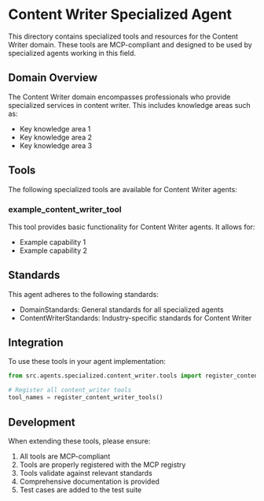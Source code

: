 # Content Writer Specialized Agent

This directory contains specialized tools and resources for the Content Writer domain. These tools are MCP-compliant and designed to be used by specialized agents working in this field.

## Domain Overview

The Content Writer domain encompasses professionals who provide specialized services in content writer. This includes knowledge areas such as:

- Key knowledge area 1
- Key knowledge area 2
- Key knowledge area 3

## Tools

The following specialized tools are available for Content Writer agents:

### example_content_writer_tool

This tool provides basic functionality for Content Writer agents. It allows for:

- Example capability 1
- Example capability 2

## Standards

This agent adheres to the following standards:

- DomainStandards: General standards for all specialized agents
- ContentWriterStandards: Industry-specific standards for Content Writer

## Integration

To use these tools in your agent implementation:

```python
from src.agents.specialized.content_writer.tools import register_content_writer_tools

# Register all content_writer tools
tool_names = register_content_writer_tools()
```

## Development

When extending these tools, please ensure:

1. All tools are MCP-compliant
2. Tools are properly registered with the MCP registry
3. Tools validate against relevant standards
4. Comprehensive documentation is provided
5. Test cases are added to the test suite
